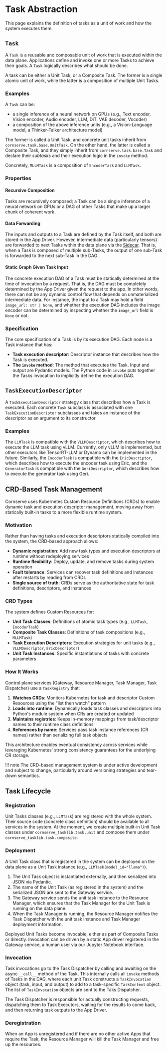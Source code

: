 # Task Abstraction

This page explains the definition of tasks as a unit of work and how the system executes them.

## `Task`

A `Task` is a reusable and composable unit of work that is executed within the data plane.
Applications define and invoke one or more Tasks to achieve their goals.
A `Task` logically describes what should be done.

A task can be either a Unit Task, or a Composite Task.
The former is a single atomic unit of work, while the latter is a composition of multiple Unit Tasks.

### Examples

A `Task` can be:  

- a single inference of a neural network on GPUs (e.g., Text encoder, Vision encoder, Audio encoder, LLM, DiT, VAE decoder, Vocoder)
- a composition of the above inference units (e.g., a Vision-Language model, a Thinker-Talker architecture model)

The former is called a Unit Task, and concrete unit tasks inherit from `cornserve.task.base.UnitTask`.
On the other hand, the latter is called a Composite Task, and they simply inherit from `cornserve.task.base.Task` and declare their *subtasks* and their execution logic in the `invoke` method.

Concretely, `MLLMTask` is a composition of `EncoderTask` and `LLMTask`.

### Properties

#### Recursive Composition

Tasks are recursively composed; a Task can be a single inference of a neural network on GPUs or a DAG of other Tasks that make up a larger chunk of coherent work.

#### Data Forwarding

The inputs and outputs to a Task are defined by the Task itself, and both are stored in the App Driver.
However, intermediate data (particularly tensors) are forwarded to next Tasks within the data plane via the [Sidecar](sidecar.md).
That is, when a Task is composed of multiple sub-Tasks, the output of one sub-Task is forwarded to the next sub-Task in the DAG.

#### Static Graph Given Task Input

The concrete execution DAG of a Task must be statically determined at the time of invocation by a request.
That is, the DAG must be completely determined by the App Driver given the request to the app.
In other words, there can not be any dynamic control flow that depends on unmaterialized intermediate data.
For instance, the input to a Task may hold a field `image_url: str | None`, and whether the execution DAG includes the image encoder can be determined by inspecting whether the `image_url` field is `None` or not.

### Specification

The core specification of a Task is by its execution DAG.
Each node is a Task instance that has:

- **Task execution descriptor**: Descriptor instance that describes how the Task is executed.
- **The `invoke` method**: The method that executes the Task. Input and output are Pydantic models. The Python code in `invoke` puts together the Tasks invocation to implicitly define the execution DAG.

## `TaskExecutionDescriptor`

A `TaskExecutionDescriptor` strategy class that describes how a Task is executed.
Each concrete `Task` subclass is associated with one `TaskExecutionDescriptor` subclasses and takes an instance of the descriptor as an argument to its constructor.

### Examples

The `LLMTask` is compatible with the `VLLMDescriptor`, which describes how to execute the LLM task using vLLM.
Currently, only vLLM is implemented, but other executors like TensorRT-LLM or Dynamo can be implemented in the future.
Similarly, the `EncoderTask` is compatible with the `EricDescriptor`, which describes how to execute the encoder task using Eric, and the `GeneratorTask` is compatible with the `GeriDescriptor`, which describes how to execute the generator task using Geri.

## CRD-Based Task Management

Cornserve uses Kubernetes Custom Resource Definitions (CRDs) to enable dynamic task and execution descriptor management, moving away from statically built-in tasks to a more flexible runtime system.

### Motivation

Rather than having tasks and execution descriptors statically compiled into the system, the CRD-based approach allows:

- **Dynamic registration**: Add new task types and execution descriptors at runtime without redeploying services
- **Runtime flexibility**: Deploy, update, and remove tasks during system operation
- **Fault tolerance**: Services can recover task definitions and instances after restarts by reading from CRDs
- **Single source of truth**: CRDs serve as the authoritative state for task definitions, descriptors, and instances

### CRD Types

The system defines Custom Resources for:

- **Unit Task Classes**: Definitions of atomic task types (e.g., `LLMTask`, `EncoderTask`)
- **Composite Task Classes**: Definitions of task compositions (e.g., `MLLMTask`)
- **Task Execution Descriptors**: Execution strategies for unit tasks (e.g., `VLLMDescriptor`, `EricDescriptor`)
- **Unit Task Instances**: Specific instantiations of tasks with concrete parameters

### How It Works

Control plane services (Gateway, Resource Manager, Task Manager, Task Dispatcher) use a `TaskRegistry` that:

1. **Watches CRDs**: Monitors Kubernetes for task and descriptor Custom Resources using the "list then watch" pattern
2. **Loads into runtime**: Dynamically loads task classes and descriptors into Python's module system when CRs are created or updated
3. **Maintains registries**: Keeps in-memory mappings from task/descriptor names to their runtime class definitions
4. **References by name**: Services pass task instance references (CR names) rather than serializing full task objects

This architecture enables eventual consistency across services while leveraging Kubernetes' strong consistency guarantees for the underlying CR storage.

!!! note
    The CRD-based management system is under active development and subject to change, particularly around versioning strategies and tear-down semantics.

## Task Lifecycle

### Registration

Unit Tasks classes (e.g., `LLMTask`) are registered with the whole system.
Their source code (concrete class definition) should be available to all services in the system.
At the moment, we create multiple built-in Unit Task classes under `cornserve_tasklib.task.unit` and compose them under `cornserve_tasklib.task.composite`.

### Deployment

A Unit Task class that is registered in the system can be deployed on the data plane as a Unit Task instance (e.g., `LLMTask(model_id="llama")`).

1. The Unit Task object is instantiated externally, and then serialized into JSON via Pydantic.
2. The name of the Unit Task (as registered in the system) and the serialized JSON are sent to the Gateway service.
3. The Gateway service sends the unit task instance to the Resource Manager, which ensures that the Task Manager for the Unit Task is running on the data plane.
4. When the Task Manager is running, the Resource Manager notifies the Task Dispatcher with the unit task instance and Task Manager deployment information.

Deployed Unit Tasks become invocable, either as part of Composite Tasks or directly.
Invocation can be driven by a static App driver registered in the Gateway service, a human user via our Jupyter Notebook interface.

### Invocation

Task invocations go to the Task Dispatcher by calling and awaiting on the async `__call__` method of the Task.
This internally calls all `invoke` methods of Tasks in the DAG, where each unit Task constructs a `TaskInvocation` object (task, input, and output) to add to a task-specific `TaskContext` object.
The list of `TaskInvocation` objects are sent to the Taks Dispatcher.

The Task Dispatcher is responsible for actually constructing requests, dispatching them to Task Executors, waiting for the results to come back, and then returning task outputs to the App Driver.  

### Deregistration

When an App is unregistered and if there are no other active Apps that require the Task, the Resource Manager will kill the Task Manager and free up the resources.
